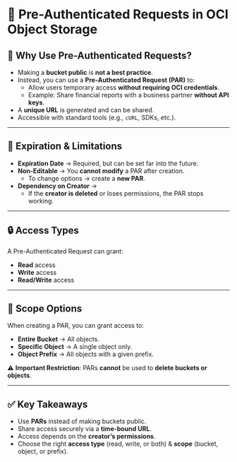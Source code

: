 # 🔑 Pre-Authenticated Requests in OCI Object Storage

## 📌 Why Use Pre-Authenticated Requests?

- Making a **bucket public** is **not a best practice**.  
- Instead, you can use a **Pre-Authenticated Request (PAR)** to:  
  - Allow users temporary access **without requiring OCI credentials**.  
  - Example: Share financial reports with a business partner **without API keys**.  
- A **unique URL** is generated and can be shared.  
- Accessible with standard tools (e.g., `cURL`, SDKs, etc.).  

---

## 📅 Expiration & Limitations

- **Expiration Date** → Required, but can be set far into the future.  
- **Non-Editable** → You **cannot modify** a PAR after creation.  
  - To change options → create a **new PAR**.  
- **Dependency on Creator** →  
  - If the **creator is deleted** or loses permissions, the PAR stops working.  

---

## 🔒 Access Types

A Pre-Authenticated Request can grant:  
- **Read** access  
- **Write** access  
- **Read/Write** access  

---

## 🎯 Scope Options

When creating a PAR, you can grant access to:  
- **Entire Bucket** → All objects.  
- **Specific Object** → A single object only.  
- **Object Prefix** → All objects with a given prefix.  

⚠️ **Important Restriction**: PARs **cannot** be used to **delete buckets or objects**.  

---

## ✅ Key Takeaways

- Use **PARs** instead of making buckets public.  
- Share access securely via a **time-bound URL**.  
- Access depends on the **creator’s permissions**.  
- Choose the right **access type** (read, write, or both) & **scope** (bucket, object, or prefix).  
